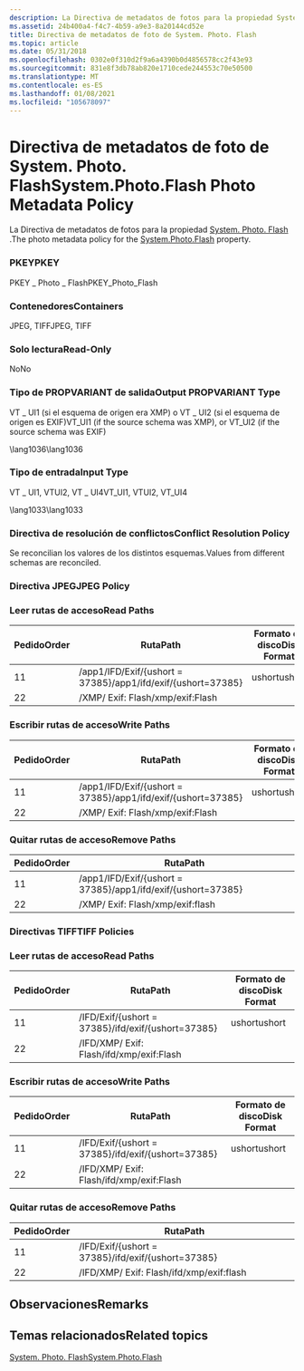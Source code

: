```yaml
---
description: La Directiva de metadatos de fotos para la propiedad System. Photo. Flash.
ms.assetid: 24b400a4-f4c7-4b59-a9e3-8a20144cd52e
title: Directiva de metadatos de foto de System. Photo. Flash
ms.topic: article
ms.date: 05/31/2018
ms.openlocfilehash: 0302e0f310d2f9a6a4390b0d4856578cc2f43e93
ms.sourcegitcommit: 831e8f3db78ab820e1710cede244553c70e50500
ms.translationtype: MT
ms.contentlocale: es-ES
ms.lasthandoff: 01/08/2021
ms.locfileid: "105678097"
---
```

# <a name="systemphotoflash-photo-metadata-policy"></a><span data-ttu-id="07882-103">Directiva de metadatos de foto de System. Photo. Flash</span><span class="sxs-lookup"><span data-stu-id="07882-103">System.Photo.Flash Photo Metadata Policy</span></span>

<span data-ttu-id="07882-104">La Directiva de metadatos de fotos para la propiedad [System. Photo. Flash](../properties/props-system-photo-exposuretime.md) .</span><span class="sxs-lookup"><span data-stu-id="07882-104">The photo metadata policy for the [System.Photo.Flash](../properties/props-system-photo-exposuretime.md) property.</span></span>

### <a name="pkey"></a><span data-ttu-id="07882-105">PKEY</span><span class="sxs-lookup"><span data-stu-id="07882-105">PKEY</span></span>

<span data-ttu-id="07882-106">PKEY \_ Photo \_ Flash</span><span class="sxs-lookup"><span data-stu-id="07882-106">PKEY\_Photo\_Flash</span></span>

### <a name="containers"></a><span data-ttu-id="07882-107">Contenedores</span><span class="sxs-lookup"><span data-stu-id="07882-107">Containers</span></span>

<span data-ttu-id="07882-108">JPEG, TIFF</span><span class="sxs-lookup"><span data-stu-id="07882-108">JPEG, TIFF</span></span>

### <a name="read-only"></a><span data-ttu-id="07882-109">Solo lectura</span><span class="sxs-lookup"><span data-stu-id="07882-109">Read-Only</span></span>

<span data-ttu-id="07882-110">No</span><span class="sxs-lookup"><span data-stu-id="07882-110">No</span></span>

### <a name="output-propvariant-type"></a><span data-ttu-id="07882-111">Tipo de PROPVARIANT de salida</span><span class="sxs-lookup"><span data-stu-id="07882-111">Output PROPVARIANT Type</span></span>

<span data-ttu-id="07882-112">VT \_ UI1 (si el esquema de origen era XMP) o VT \_ UI2 (si el esquema de origen es EXIF)</span><span class="sxs-lookup"><span data-stu-id="07882-112">VT\_UI1 (if the source schema was XMP), or VT\_UI2 (if the source schema was EXIF)</span></span>

<span data-ttu-id="07882-113">\\lang1036</span><span class="sxs-lookup"><span data-stu-id="07882-113">\\lang1036</span></span>

### <a name="input-type"></a><span data-ttu-id="07882-114">Tipo de entrada</span><span class="sxs-lookup"><span data-stu-id="07882-114">Input Type</span></span>

<span data-ttu-id="07882-115">VT \_ UI1, VTUI2, VT \_ UI4</span><span class="sxs-lookup"><span data-stu-id="07882-115">VT\_UI1, VTUI2, VT\_UI4</span></span>

<span data-ttu-id="07882-116">\\lang1033</span><span class="sxs-lookup"><span data-stu-id="07882-116">\\lang1033</span></span>

### <a name="conflict-resolution-policy"></a><span data-ttu-id="07882-117">Directiva de resolución de conflictos</span><span class="sxs-lookup"><span data-stu-id="07882-117">Conflict Resolution Policy</span></span>

<span data-ttu-id="07882-118">Se reconcilian los valores de los distintos esquemas.</span><span class="sxs-lookup"><span data-stu-id="07882-118">Values from different schemas are reconciled.</span></span>

### <a name="jpeg-policy"></a><span data-ttu-id="07882-119">Directiva JPEG</span><span class="sxs-lookup"><span data-stu-id="07882-119">JPEG Policy</span></span>

### <a name="read-paths"></a><span data-ttu-id="07882-120">Leer rutas de acceso</span><span class="sxs-lookup"><span data-stu-id="07882-120">Read Paths</span></span>



| <span data-ttu-id="07882-121">Pedido</span><span class="sxs-lookup"><span data-stu-id="07882-121">Order</span></span> | <span data-ttu-id="07882-122">Ruta</span><span class="sxs-lookup"><span data-stu-id="07882-122">Path</span></span>                             | <span data-ttu-id="07882-123">Formato de disco</span><span class="sxs-lookup"><span data-stu-id="07882-123">Disk Format</span></span> |
|-------|----------------------------------|-------------|
| <span data-ttu-id="07882-124">1</span><span class="sxs-lookup"><span data-stu-id="07882-124">1</span></span>     | <span data-ttu-id="07882-125">/app1/IFD/Exif/{ushort = 37385}</span><span class="sxs-lookup"><span data-stu-id="07882-125">/app1/ifd/exif/{ushort=37385}</span></span>    | <span data-ttu-id="07882-126">ushort</span><span class="sxs-lookup"><span data-stu-id="07882-126">ushort</span></span>      |
| <span data-ttu-id="07882-127">2</span><span class="sxs-lookup"><span data-stu-id="07882-127">2</span></span>     | <span data-ttu-id="07882-128">/XMP/ <xmpstruct> Exif: Flash</span><span class="sxs-lookup"><span data-stu-id="07882-128">/xmp/<xmpstruct>exif:Flash</span></span> |             |



 

### <a name="write-paths"></a><span data-ttu-id="07882-129">Escribir rutas de acceso</span><span class="sxs-lookup"><span data-stu-id="07882-129">Write Paths</span></span>



| <span data-ttu-id="07882-130">Pedido</span><span class="sxs-lookup"><span data-stu-id="07882-130">Order</span></span> | <span data-ttu-id="07882-131">Ruta</span><span class="sxs-lookup"><span data-stu-id="07882-131">Path</span></span>                             | <span data-ttu-id="07882-132">Formato de disco</span><span class="sxs-lookup"><span data-stu-id="07882-132">Disk Format</span></span> |
|-------|----------------------------------|-------------|
| <span data-ttu-id="07882-133">1</span><span class="sxs-lookup"><span data-stu-id="07882-133">1</span></span>     | <span data-ttu-id="07882-134">/app1/IFD/Exif/{ushort = 37385}</span><span class="sxs-lookup"><span data-stu-id="07882-134">/app1/ifd/exif/{ushort=37385}</span></span>    | <span data-ttu-id="07882-135">ushort</span><span class="sxs-lookup"><span data-stu-id="07882-135">ushort</span></span>      |
| <span data-ttu-id="07882-136">2</span><span class="sxs-lookup"><span data-stu-id="07882-136">2</span></span>     | <span data-ttu-id="07882-137">/XMP/ <xmpstruct> Exif: Flash</span><span class="sxs-lookup"><span data-stu-id="07882-137">/xmp/<xmpstruct>exif:Flash</span></span> |             |



 

### <a name="remove-paths"></a><span data-ttu-id="07882-138">Quitar rutas de acceso</span><span class="sxs-lookup"><span data-stu-id="07882-138">Remove Paths</span></span>



| <span data-ttu-id="07882-139">Pedido</span><span class="sxs-lookup"><span data-stu-id="07882-139">Order</span></span> | <span data-ttu-id="07882-140">Ruta</span><span class="sxs-lookup"><span data-stu-id="07882-140">Path</span></span>                             |
|-------|----------------------------------|
| <span data-ttu-id="07882-141">1</span><span class="sxs-lookup"><span data-stu-id="07882-141">1</span></span>     | <span data-ttu-id="07882-142">/app1/IFD/Exif/{ushort = 37385}</span><span class="sxs-lookup"><span data-stu-id="07882-142">/app1/ifd/exif/{ushort=37385}</span></span>    |
| <span data-ttu-id="07882-143">2</span><span class="sxs-lookup"><span data-stu-id="07882-143">2</span></span>     | <span data-ttu-id="07882-144">/XMP/ <xmpstruct> Exif: Flash</span><span class="sxs-lookup"><span data-stu-id="07882-144">/xmp/<xmpstruct>exif:flash</span></span> |



 

### <a name="tiff-policies"></a><span data-ttu-id="07882-145">Directivas TIFF</span><span class="sxs-lookup"><span data-stu-id="07882-145">TIFF Policies</span></span>

### <a name="read-paths"></a><span data-ttu-id="07882-146">Leer rutas de acceso</span><span class="sxs-lookup"><span data-stu-id="07882-146">Read Paths</span></span>



| <span data-ttu-id="07882-147">Pedido</span><span class="sxs-lookup"><span data-stu-id="07882-147">Order</span></span> | <span data-ttu-id="07882-148">Ruta</span><span class="sxs-lookup"><span data-stu-id="07882-148">Path</span></span>                                 | <span data-ttu-id="07882-149">Formato de disco</span><span class="sxs-lookup"><span data-stu-id="07882-149">Disk Format</span></span> |
|-------|--------------------------------------|-------------|
| <span data-ttu-id="07882-150">1</span><span class="sxs-lookup"><span data-stu-id="07882-150">1</span></span>     | <span data-ttu-id="07882-151">/IFD/Exif/{ushort = 37385}</span><span class="sxs-lookup"><span data-stu-id="07882-151">/ifd/exif/{ushort=37385}</span></span>             | <span data-ttu-id="07882-152">ushort</span><span class="sxs-lookup"><span data-stu-id="07882-152">ushort</span></span>      |
| <span data-ttu-id="07882-153">2</span><span class="sxs-lookup"><span data-stu-id="07882-153">2</span></span>     | <span data-ttu-id="07882-154">/IFD/XMP/ <xmpstruct> Exif: Flash</span><span class="sxs-lookup"><span data-stu-id="07882-154">/ifd/xmp/<xmpstruct>exif:Flash</span></span> |             |



 

### <a name="write-paths"></a><span data-ttu-id="07882-155">Escribir rutas de acceso</span><span class="sxs-lookup"><span data-stu-id="07882-155">Write Paths</span></span>



| <span data-ttu-id="07882-156">Pedido</span><span class="sxs-lookup"><span data-stu-id="07882-156">Order</span></span> | <span data-ttu-id="07882-157">Ruta</span><span class="sxs-lookup"><span data-stu-id="07882-157">Path</span></span>                                 | <span data-ttu-id="07882-158">Formato de disco</span><span class="sxs-lookup"><span data-stu-id="07882-158">Disk Format</span></span> |
|-------|--------------------------------------|-------------|
| <span data-ttu-id="07882-159">1</span><span class="sxs-lookup"><span data-stu-id="07882-159">1</span></span>     | <span data-ttu-id="07882-160">/IFD/Exif/{ushort = 37385}</span><span class="sxs-lookup"><span data-stu-id="07882-160">/ifd/exif/{ushort=37385}</span></span>             | <span data-ttu-id="07882-161">ushort</span><span class="sxs-lookup"><span data-stu-id="07882-161">ushort</span></span>      |
| <span data-ttu-id="07882-162">2</span><span class="sxs-lookup"><span data-stu-id="07882-162">2</span></span>     | <span data-ttu-id="07882-163">/IFD/XMP/ <xmpstruct> Exif: Flash</span><span class="sxs-lookup"><span data-stu-id="07882-163">/ifd/xmp/<xmpstruct>exif:Flash</span></span> |             |



 

### <a name="remove-paths"></a><span data-ttu-id="07882-164">Quitar rutas de acceso</span><span class="sxs-lookup"><span data-stu-id="07882-164">Remove Paths</span></span>



| <span data-ttu-id="07882-165">Pedido</span><span class="sxs-lookup"><span data-stu-id="07882-165">Order</span></span> | <span data-ttu-id="07882-166">Ruta</span><span class="sxs-lookup"><span data-stu-id="07882-166">Path</span></span>                                 |
|-------|--------------------------------------|
| <span data-ttu-id="07882-167">1</span><span class="sxs-lookup"><span data-stu-id="07882-167">1</span></span>     | <span data-ttu-id="07882-168">/IFD/Exif/{ushort = 37385}</span><span class="sxs-lookup"><span data-stu-id="07882-168">/ifd/exif/{ushort=37385}</span></span>             |
| <span data-ttu-id="07882-169">2</span><span class="sxs-lookup"><span data-stu-id="07882-169">2</span></span>     | <span data-ttu-id="07882-170">/IFD/XMP/ <xmpstruct> Exif: Flash</span><span class="sxs-lookup"><span data-stu-id="07882-170">/ifd/xmp/<xmpstruct>exif:flash</span></span> |



 

## <a name="remarks"></a><span data-ttu-id="07882-171">Observaciones</span><span class="sxs-lookup"><span data-stu-id="07882-171">Remarks</span></span>

## <a name="related-topics"></a><span data-ttu-id="07882-172">Temas relacionados</span><span class="sxs-lookup"><span data-stu-id="07882-172">Related topics</span></span>

<dl> <dt>

[<span data-ttu-id="07882-173">System. Photo. Flash</span><span class="sxs-lookup"><span data-stu-id="07882-173">System.Photo.Flash</span></span>](../properties/props-system-photo-exposuretime.md)
</dt> </dl>

 

 
